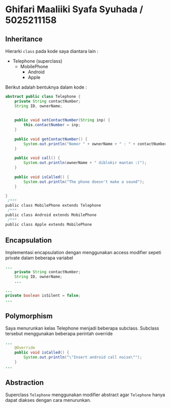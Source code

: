 # Ghifari Maaliiki Syafa Syuhada / 5025211158
## Inheritance
Hierarki `class` pada kode saya diantara lain :
  - Telephone (superclass)
    - MobilePhone
      - Android
      - Apple

Berikut adalah bentuknya dalam kode :
```java
abstract public class Telephone {
    private String contactNumber;
    String ID, ownerName;
    
    
    public void setContactNumber(String inp) {
        this.contactNumber = inp;
    }
    
    public void getContactNumber() {
        System.out.println("Nomor " + ownerName + " : " + contactNumber);
    }    
    
    public void call() {
        System.out.println(ownerName + " diblokir mantan :(");
    }
    
    public void isCalled() {
        System.out.println("The phone doesn't make a sound");
    }
    
}
 /***
public class MobilePhone extends Telephone 
 /***
public class Android extends MobilePhone
 /***
public class Apple extends MobilePhone
```

## Encapsulation
Implementasi encapsulation dengan menggunakan access modifier sepeti private dalam beberapa variabel
```java
...
    private String contactNumber;
    String ID, ownerName;
    ...
```

```java
...
private boolean isSilent = false;
...
```

## Polymorphism
Saya menurunkan kelas Telephone menjadi beberapa subclass. Subclass tersebut menggunakan beberapa perintah override
```java
...
    @Override
    public void isCalled() {
        System.out.println("\"Insert android call noise\"");
    }
...
```
## Abstraction
Superclass `Telephone` menggunakan modifier abstract agar `Telephone` hanya dapat diakses dengan cara menurunkan.




